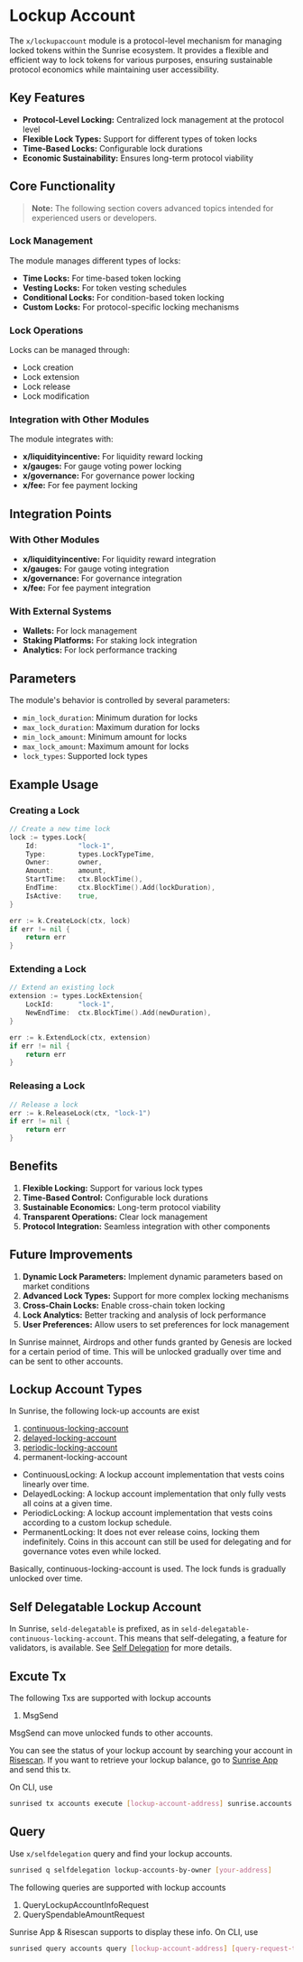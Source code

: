 # Lockup Account

The `x/lockupaccount` module is a protocol-level mechanism for managing locked tokens within the Sunrise ecosystem. It provides a flexible and efficient way to lock tokens for various purposes, ensuring sustainable protocol economics while maintaining user accessibility.

## Key Features

- **Protocol-Level Locking:** Centralized lock management at the protocol level
- **Flexible Lock Types:** Support for different types of token locks
- **Time-Based Locks:** Configurable lock durations
- **Economic Sustainability:** Ensures long-term protocol viability

## Core Functionality

> **Note:** The following section covers advanced topics intended for experienced users or developers.

### Lock Management

The module manages different types of locks:

- **Time Locks:** For time-based token locking
- **Vesting Locks:** For token vesting schedules
- **Conditional Locks:** For condition-based token locking
- **Custom Locks:** For protocol-specific locking mechanisms

### Lock Operations

Locks can be managed through:

- Lock creation
- Lock extension
- Lock release
- Lock modification

### Integration with Other Modules

The module integrates with:

- **x/liquidityincentive:** For liquidity reward locking
- **x/gauges:** For gauge voting power locking
- **x/governance:** For governance power locking
- **x/fee:** For fee payment locking

## Integration Points

### With Other Modules

- **x/liquidityincentive:** For liquidity reward integration
- **x/gauges:** For gauge voting integration
- **x/governance:** For governance integration
- **x/fee:** For fee payment integration

### With External Systems

- **Wallets:** For lock management
- **Staking Platforms:** For staking lock integration
- **Analytics:** For lock performance tracking

## Parameters

The module's behavior is controlled by several parameters:

- `min_lock_duration`: Minimum duration for locks
- `max_lock_duration`: Maximum duration for locks
- `min_lock_amount`: Minimum amount for locks
- `max_lock_amount`: Maximum amount for locks
- `lock_types`: Supported lock types

## Example Usage

### Creating a Lock

```go
// Create a new time lock
lock := types.Lock{
    Id:          "lock-1",
    Type:        types.LockTypeTime,
    Owner:       owner,
    Amount:      amount,
    StartTime:   ctx.BlockTime(),
    EndTime:     ctx.BlockTime().Add(lockDuration),
    IsActive:    true,
}

err := k.CreateLock(ctx, lock)
if err != nil {
    return err
}
```

### Extending a Lock

```go
// Extend an existing lock
extension := types.LockExtension{
    LockId:      "lock-1",
    NewEndTime:  ctx.BlockTime().Add(newDuration),
}

err := k.ExtendLock(ctx, extension)
if err != nil {
    return err
}
```

### Releasing a Lock

```go
// Release a lock
err := k.ReleaseLock(ctx, "lock-1")
if err != nil {
    return err
}
```

## Benefits

1. **Flexible Locking:** Support for various lock types
2. **Time-Based Control:** Configurable lock durations
3. **Sustainable Economics:** Long-term protocol viability
4. **Transparent Operations:** Clear lock management
5. **Protocol Integration:** Seamless integration with other components

## Future Improvements

1. **Dynamic Lock Parameters:** Implement dynamic parameters based on market conditions
2. **Advanced Lock Types:** Support for more complex locking mechanisms
3. **Cross-Chain Locks:** Enable cross-chain token locking
4. **Lock Analytics:** Better tracking and analysis of lock performance
5. **User Preferences:** Allow users to set preferences for lock management

In Sunrise mainnet, Airdrops and other funds granted by Genesis are locked for a certain period of time.
This will be unlocked gradually over time and can be sent to other accounts.

## Lockup Account Types

In Sunrise, the following lock-up accounts are exist

1. [continuous-locking-account](https://docs.cosmos.network/v0.52/build/modules/auth/vesting#continuously-vesting-accounts)
1. [delayed-locking-account](https://docs.cosmos.network/v0.52/build/modules/auth/vesting#continuously-vesting-accounts)
1. [periodic-locking-account](https://docs.cosmos.network/v0.52/build/modules/auth/vesting#continuously-vesting-accounts)
1. permanent-locking-account

- ContinuousLocking: A lockup account implementation that vests coins linearly over time.
- DelayedLocking: A lockup account implementation that only fully vests all coins at a given time.
- PeriodicLocking: A lockup account implementation that vests coins according to a custom lockup schedule.
- PermanentLocking: It does not ever release coins, locking them indefinitely. Coins in this account can still be used for delegating and for governance votes even while locked.

Basically, continuous-locking-account is used. The lock funds is gradually unlocked over time.

## Self Delegatable Lockup Account

In Sunrise, `seld-delegatable` is prefixed, as in `seld-delegatable-continuous-locking-account`. This means that self-delegating, a feature for validators, is available. See [Self Delegation](../../build/validators/self-delegation.md) for more details.

## Excute Tx

The following Txs are supported with lockup accounts

1. MsgSend
<!-- 1. MsgDelegate
1. MsgUndelegate
1. MsgWithdrawReward -->

MsgSend can move unlocked funds to other accounts.
<!-- MsgDelegate can also delegate locked funds.
MsgWithdrawReward can claim the delegation reward to the validator. The reward is added to the lockup account and is subject to lockup. -->

You can see the status of your lockup account by searching your account in [Risescan](https://risescan.sunriselayer.io). If you want to retrieve your lockup balance, go to [Sunrise App](https://app.sunriselayer.io/accounts/lockup) and send this tx.

On CLI, use

```bash
sunrised tx accounts execute [lockup-account-address] sunrise.accounts.self_delegatable_lockup.v1.MsgSend "{\"sender\":<owner-account-address>,\"to_address\":<recipient-account-address>,\"amount\":[{\"amount\":\"4000\", \"denom\":\"urise\"}]}" [flags]
```

## Query

Use `x/selfdelegation` query and find your lockup accounts.

```bash
sunrised q selfdelegation lockup-accounts-by-owner [your-address]
```

The following queries are supported with lockup accounts

1. QueryLockupAccountInfoRequest
1. QuerySpendableAmountRequest

Sunrise App & Risescan supports to display these info.
On CLI, use

```bash
sunrised query accounts query [lockup-account-address] [query-request-type-url] [json-message] [flags]
```
